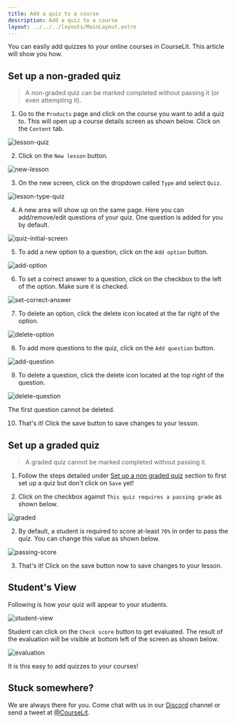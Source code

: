 ```yaml
---
title: Add a quiz to a course
description: Add a quiz to a course
layout: ../../../layouts/MainLayout.astro
---
```


You can easily add quizzes to your online courses in CourseLit. This article will show you how.

## Set up a non-graded quiz

> A non-graded quiz can be marked completed without passing it (or even attempting it).

1. Go to the `Products` page and click on the course you want to add a quiz to. This will open up a course details screen as shown below. Click on the `Content` tab.

![lesson-quiz](/assets/lessons/content.png)

2. Click on the `New lesson` button.

![new-lesson](/assets/lessons/new-lesson.png)

3. On the new screen, click on the dropdown called `Type` and select `Quiz`.

![lesson-type-quiz](/assets/lessons/quiz/drop-down.png)

4. A new area will show up on the same page. Here you can add/remove/edit questions of your quiz. One question is added for you by default.

![quiz-initial-screen](/assets/lessons/quiz/initial-screen.png)

5. To add a new option to a question, click on the `Add option` button.

![add-option](/assets/lessons/quiz/add-option.png)

6. To set a correct answer to a question, click on the checkbox to the left of the option. Make sure it is checked.

![set-correct-answer](/assets/lessons/quiz/correct-answer.png)

7. To delete an option, click the delete icon located at the far right of the option.

![delete-option](/assets/lessons/quiz/delete-option.png)

8. To add more questions to the quiz, click on the `Add question` button.

![add-question](/assets/lessons/quiz/add-question.png)

9. To delete a question, click the delete icon located at the top right of the question.

![delete-question](/assets/lessons/quiz/delete-question.png)

The first question cannot be deleted.

10. That's it! Click the save button to save changes to your lesson.

## Set up a graded quiz

> A graded quiz cannot be marked completed without passing it.

1. Follow the steps detailed under [Set up a non graded quiz](#set-up-a-non-graded-quiz) section to first set up a quiz but don't click on `Save` yet!

2. Click on the checkbox against `This quiz requires a passing grade` as shown below.

![graded](/assets/lessons/quiz/graded.png)

2. By default, a student is required to score at-least `70%` in order to pass the quiz. You can change this value as shown below.

![passing-score](/assets/lessons/quiz/passing-score.png)

3. That's it! Click on the save button now to save changes to your lesson.

## Student's View

Following is how your quiz will appear to your students.

![student-view](/assets/lessons/quiz/student-view.png)

Student can click on the `Check score` button to get evaluated. The result of the evaluation will be visible at bottom left of the screen as shown below.

![evaluation](/assets/lessons/quiz/evaluation.png)

It is this easy to add quizzes to your courses!

## Stuck somewhere?

We are always there for you. Come chat with us in our <a href="https://discord.com/invite/GR4bQsN" target="_blank">Discord</a> channel or send a tweet at <a href="https://twitter.com/courselit" target="_blank">@CourseLit</a>.
